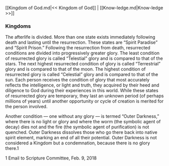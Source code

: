 [[Kingdom of God.md|<< Kingdom of God]]  |  [[Know-ledge.md|Know-ledge >>]]

### Kingdoms
The afterlife is divided. More than one state exists immediately following death and lasting until the resurrection. These states are “Spirit Paradise” and “Spirit Prison.” Following the resurrection from death, resurrected conditions are divided into progressively greater glory. The least condition of resurrected glory is called “Telestial” glory and is compared to that of the stars. The next highest resurrected condition of glory is called “Terrestrial” glory and is compared to that of the moon. The highest condition of resurrected glory is called “Celestial” glory and is compared to that of the sun. Each person receives the condition of glory that most accurately reflects the intelligence, or light and truth, they acquired by their heed and diligence to God during their experiences in this world. While these states of resurrected glory are temporary, they last an unknown period (of perhaps millions of years) until another opportunity or cycle of creation is merited for the person involved.

Another condition — one without any glory — is termed “Outer Darkness,” where there is no light or glory and where the worm (the symbolic agent of decay) dies not and the fire (the symbolic agent of purification) is not quenched. Outer Darkness dissolves those who go there back into native spirit element, marking an end of all their potential. Outer Darkness is not considered a Kingdom but a condemnation, because there is no glory there.1



1 Email to Scripture Committee, Feb. 9, 2018